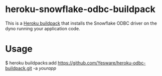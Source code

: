 # heroku-snowflake-odbc-buildpack
This is a [Heroku buildpack](http://devcenter.heroku.com/articles/buildpacks) that installs the Snowflake ODBC driver on the dyno running your application code.

# Usage
$ heroku buildpacks:add https://github.com/Yesware/heroku-odbc-buildpack.git -a *yourapp*
